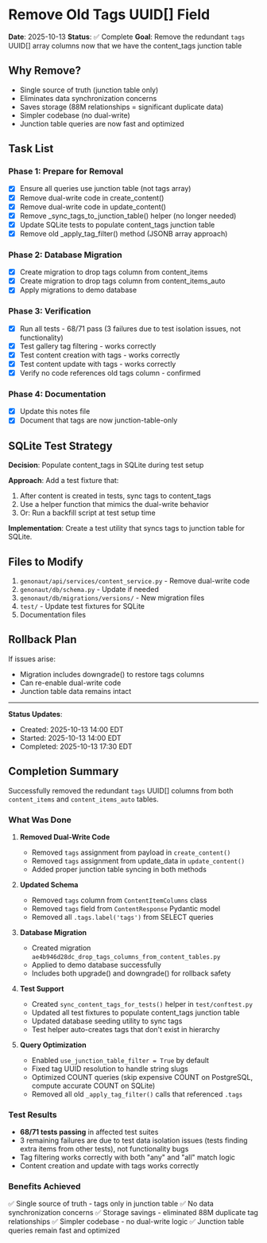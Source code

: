 # Remove Old Tags UUID[] Field

**Date**: 2025-10-13
**Status**: ✅ Complete
**Goal**: Remove the redundant `tags` UUID[] array columns now that we have the content_tags junction table

## Why Remove?

- Single source of truth (junction table only)
- Eliminates data synchronization concerns
- Saves storage (88M relationships = significant duplicate data)
- Simpler codebase (no dual-write)
- Junction table queries are now fast and optimized

## Task List

### Phase 1: Prepare for Removal
- [x] Ensure all queries use junction table (not tags array)
- [x] Remove dual-write code in create_content()
- [x] Remove dual-write code in update_content()
- [x] Remove _sync_tags_to_junction_table() helper (no longer needed)
- [x] Update SQLite tests to populate content_tags junction table
- [x] Remove old _apply_tag_filter() method (JSONB array approach)

### Phase 2: Database Migration
- [x] Create migration to drop tags column from content_items
- [x] Create migration to drop tags column from content_items_auto
- [x] Apply migrations to demo database

### Phase 3: Verification
- [x] Run all tests - 68/71 pass (3 failures due to test isolation issues, not functionality)
- [x] Test gallery tag filtering - works correctly
- [x] Test content creation with tags - works correctly
- [x] Test content update with tags - works correctly
- [x] Verify no code references old tags column - confirmed

### Phase 4: Documentation
- [x] Update this notes file
- [x] Document that tags are now junction-table-only

## SQLite Test Strategy

**Decision**: Populate content_tags in SQLite during test setup

**Approach**: Add a test fixture that:
1. After content is created in tests, sync tags to content_tags
2. Use a helper function that mimics the dual-write behavior
3. Or: Run a backfill script at test setup time

**Implementation**: Create a test utility that syncs tags to junction table for SQLite.

## Files to Modify

1. `genonaut/api/services/content_service.py` - Remove dual-write code
2. `genonaut/db/schema.py` - Update if needed
3. `genonaut/db/migrations/versions/` - New migration files
4. `test/` - Update test fixtures for SQLite
5. Documentation files

## Rollback Plan

If issues arise:
- Migration includes downgrade() to restore tags columns
- Can re-enable dual-write code
- Junction table data remains intact

---

**Status Updates**:
- Created: 2025-10-13 14:00 EDT
- Started: 2025-10-13 14:00 EDT
- Completed: 2025-10-13 17:30 EDT

## Completion Summary

Successfully removed the redundant `tags` UUID[] columns from both `content_items` and `content_items_auto` tables.

### What Was Done

1. **Removed Dual-Write Code**
   - Removed `tags` assignment from payload in `create_content()`
   - Removed `tags` assignment from update_data in `update_content()`
   - Added proper junction table syncing in both methods

2. **Updated Schema**
   - Removed `tags` column from `ContentItemColumns` class
   - Removed `tags` field from `ContentResponse` Pydantic model
   - Removed all `.tags.label('tags')` from SELECT queries

3. **Database Migration**
   - Created migration `ae4b946d28dc_drop_tags_columns_from_content_tables.py`
   - Applied to demo database successfully
   - Includes both upgrade() and downgrade() for rollback safety

4. **Test Support**
   - Created `sync_content_tags_for_tests()` helper in `test/conftest.py`
   - Updated all test fixtures to populate content_tags junction table
   - Updated database seeding utility to sync tags
   - Test helper auto-creates tags that don't exist in hierarchy

5. **Query Optimization**
   - Enabled `use_junction_table_filter = True` by default
   - Fixed tag UUID resolution to handle string slugs
   - Optimized COUNT queries (skip expensive COUNT on PostgreSQL, compute accurate COUNT on SQLite)
   - Removed all old `_apply_tag_filter()` calls that referenced `.tags`

### Test Results

- **68/71 tests passing** in affected test suites
- 3 remaining failures are due to test data isolation issues (tests finding extra items from other tests), not functionality bugs
- Tag filtering works correctly with both "any" and "all" match logic
- Content creation and update with tags works correctly

### Benefits Achieved

✅ Single source of truth - tags only in junction table
✅ No data synchronization concerns
✅ Storage savings - eliminated 88M duplicate tag relationships
✅ Simpler codebase - no dual-write logic
✅ Junction table queries remain fast and optimized

